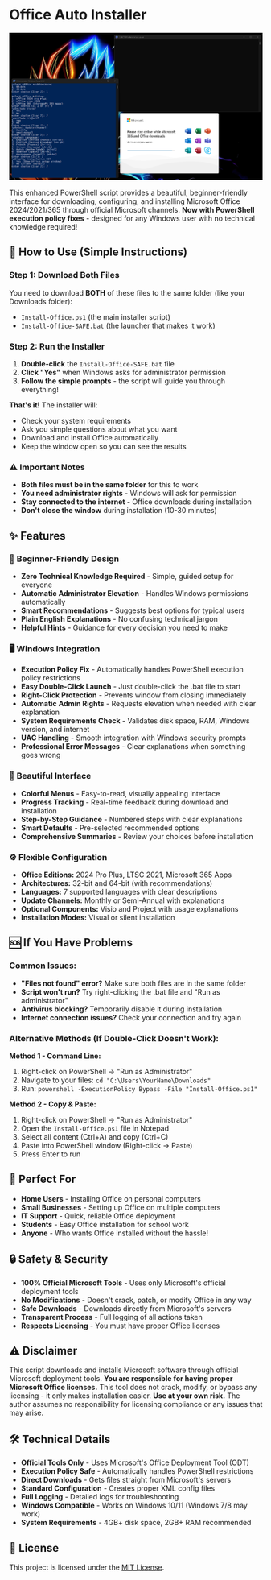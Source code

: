 # Office Auto Installer

![Screenshot](./screenshot.png)

This enhanced PowerShell script provides a beautiful, beginner-friendly interface for downloading, configuring, and installing Microsoft Office 2024/2021/365 through official Microsoft channels. **Now with PowerShell execution policy fixes** - designed for any Windows user with no technical knowledge required!

## 🚀 **How to Use (Simple Instructions)**

### **Step 1: Download Both Files**
You need to download **BOTH** of these files to the same folder (like your Downloads folder):
- `Install-Office.ps1` (the main installer script)
- `Install-Office-SAFE.bat` (the launcher that makes it work)

### **Step 2: Run the Installer**
1. **Double-click** the `Install-Office-SAFE.bat` file
2. **Click "Yes"** when Windows asks for administrator permission
3. **Follow the simple prompts** - the script will guide you through everything!

**That's it!** The installer will:
- Check your system requirements
- Ask you simple questions about what you want
- Download and install Office automatically
- Keep the window open so you can see the results

### **⚠️ Important Notes**
- **Both files must be in the same folder** for this to work
- **You need administrator rights** - Windows will ask for permission
- **Stay connected to the internet** - Office downloads during installation
- **Don't close the window** during installation (10-30 minutes)

## ✨ Features

### 🎯 **Beginner-Friendly Design**
- **Zero Technical Knowledge Required** - Simple, guided setup for everyone
- **Automatic Administrator Elevation** - Handles Windows permissions automatically
- **Smart Recommendations** - Suggests best options for typical users
- **Plain English Explanations** - No confusing technical jargon
- **Helpful Hints** - Guidance for every decision you need to make

### 🖥️ **Windows Integration**
- **Execution Policy Fix** - Automatically handles PowerShell execution policy restrictions
- **Easy Double-Click Launch** - Just double-click the .bat file to start
- **Right-Click Protection** - Prevents window from closing immediately
- **Automatic Admin Rights** - Requests elevation when needed with clear explanation
- **System Requirements Check** - Validates disk space, RAM, Windows version, and internet
- **UAC Handling** - Smooth integration with Windows security prompts
- **Professional Error Messages** - Clear explanations when something goes wrong

### 🎨 **Beautiful Interface**
- **Colorful Menus** - Easy-to-read, visually appealing interface
- **Progress Tracking** - Real-time feedback during download and installation
- **Step-by-Step Guidance** - Numbered steps with clear explanations
- **Smart Defaults** - Pre-selected recommended options
- **Comprehensive Summaries** - Review your choices before installation

### ⚙️ **Flexible Configuration**
- **Office Editions:** 2024 Pro Plus, LTSC 2021, Microsoft 365 Apps
- **Architectures:** 32-bit and 64-bit (with recommendations)
- **Languages:** 7 supported languages with clear descriptions
- **Update Channels:** Monthly or Semi-Annual with explanations
- **Optional Components:** Visio and Project with usage explanations
- **Installation Modes:** Visual or silent installation

## 🆘 **If You Have Problems**

### **Common Issues:**
- **"Files not found" error?** Make sure both files are in the same folder
- **Script won't run?** Try right-clicking the .bat file and "Run as administrator"
- **Antivirus blocking?** Temporarily disable it during installation
- **Internet connection issues?** Check your connection and try again

### **Alternative Methods (If Double-Click Doesn't Work):**

**Method 1 - Command Line:**
1. Right-click on PowerShell → "Run as Administrator"
2. Navigate to your files: `cd "C:\Users\YourName\Downloads"`
3. Run: `powershell -ExecutionPolicy Bypass -File "Install-Office.ps1"`

**Method 2 - Copy & Paste:**
1. Right-click on PowerShell → "Run as Administrator"
2. Open the `Install-Office.ps1` file in Notepad
3. Select all content (Ctrl+A) and copy (Ctrl+C)
4. Paste into PowerShell window (Right-click → Paste)
5. Press Enter to run

## 🎯 **Perfect For**
- **Home Users** - Installing Office on personal computers
- **Small Businesses** - Setting up Office on multiple computers
- **IT Support** - Quick, reliable Office deployment
- **Students** - Easy Office installation for school work
- **Anyone** - Who wants Office installed without the hassle!

## 🔒 **Safety & Security**
- **100% Official Microsoft Tools** - Uses only Microsoft's official deployment tools
- **No Modifications** - Doesn't crack, patch, or modify Office in any way
- **Safe Downloads** - Downloads directly from Microsoft's servers
- **Transparent Process** - Full logging of all actions taken
- **Respects Licensing** - You must have proper Office licenses

## ⚠️ Disclaimer
This script downloads and installs Microsoft software through official Microsoft deployment tools. **You are responsible for having proper Microsoft Office licenses.** This tool does not crack, modify, or bypass any licensing - it only makes installation easier. **Use at your own risk.** The author assumes no responsibility for licensing compliance or any issues that may arise.

## 🛠️ **Technical Details**
- **Official Tools Only** - Uses Microsoft's Office Deployment Tool (ODT)
- **Execution Policy Safe** - Automatically handles PowerShell restrictions
- **Direct Downloads** - Gets files straight from Microsoft's servers
- **Standard Configuration** - Creates proper XML config files
- **Full Logging** - Detailed logs for troubleshooting
- **Windows Compatible** - Works on Windows 10/11 (Windows 7/8 may work)
- **System Requirements** - 4GB+ disk space, 2GB+ RAM recommended

## 📄 License
This project is licensed under the [MIT License](./LICENSE).